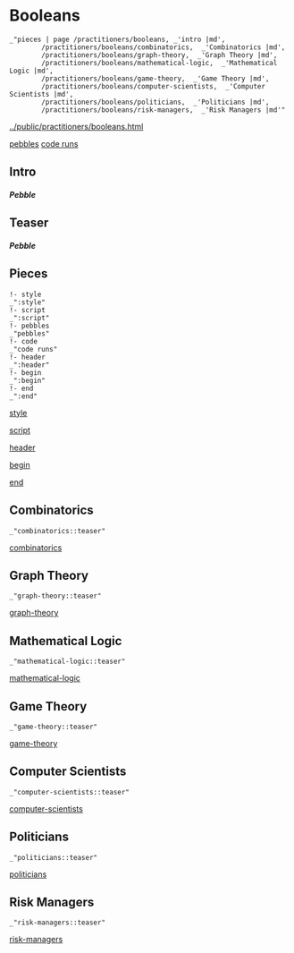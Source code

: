 # Booleans

    _"pieces | page /practitioners/booleans, _'intro |md',
            /practitioners/booleans/combinatorics,  _'Combinatorics |md',
            /practitioners/booleans/graph-theory,  _'Graph Theory |md',
            /practitioners/booleans/mathematical-logic,  _'Mathematical Logic |md',
            /practitioners/booleans/game-theory,  _'Game Theory |md',
            /practitioners/booleans/computer-scientists,  _'Computer Scientists |md',
            /practitioners/booleans/politicians,  _'Politicians |md',
            /practitioners/booleans/risk-managers,  _'Risk Managers |md'"

[../public/practitioners/booleans.html](# "save:")

[pebbles](#pebble "h5: | .join \n")
[code runs](#code "h5: | .join \n")

## Intro

##### Pebble

## Teaser

##### Pebble

## Pieces

    !- style
    _":style"
    !- script
    _":script"
    !- pebbles
    _"pebbles"
    !- code
    _"code runs"
    !- header
    _":header"
    !- begin
    _":begin"
    !- end
    _":end"



[style]() 

[script]()

[header]()

[begin]()

[end]()

## Combinatorics

    _"combinatorics::teaser"


[combinatorics](pages/practitioners_booleans_combinatorics.md "load:")

## Graph Theory

    _"graph-theory::teaser"


[graph-theory](pages/practitioners_booleans_graph-theory.md "load:")

## Mathematical Logic

    _"mathematical-logic::teaser"


[mathematical-logic](pages/practitioners_booleans_mathematical-logic.md "load:")

## Game Theory

    _"game-theory::teaser"


[game-theory](pages/practitioners_booleans_game-theory.md "load:")

## Computer Scientists

    _"computer-scientists::teaser"


[computer-scientists](pages/practitioners_booleans_computer-scientists.md "load:")

## Politicians

    _"politicians::teaser"


[politicians](pages/practitioners_booleans_politicians.md "load:")

## Risk Managers

    _"risk-managers::teaser"


[risk-managers](pages/practitioners_booleans_risk-managers.md "load:")